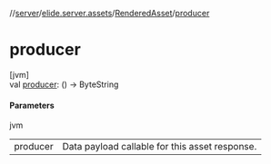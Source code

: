 //[server](../../../index.md)/[elide.server.assets](../index.md)/[RenderedAsset](index.md)/[producer](producer.md)

# producer

[jvm]\
val [producer](producer.md): () -&gt; ByteString

#### Parameters

jvm

| | |
|---|---|
| producer | Data payload callable for this asset response. |
